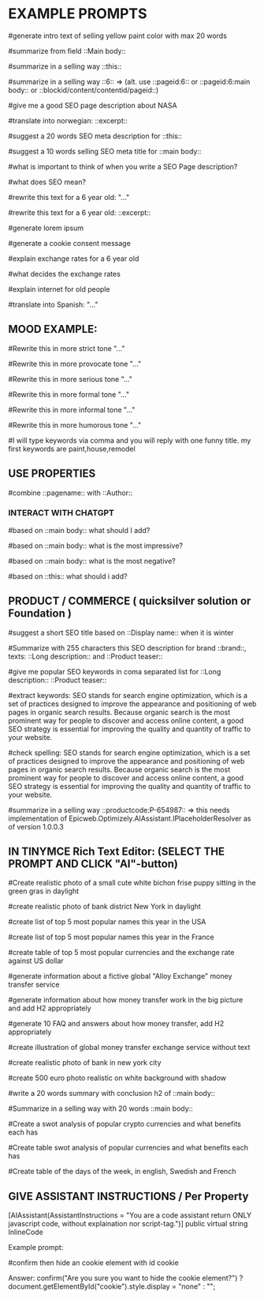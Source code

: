 # EXAMPLE PROMPTS

#generate intro text of selling yellow paint color with max 20 words 

#summarize from field ::Main body::

#summarize in a selling way ::this::

#summarize in a selling way ::6:: => (alt. use ::pageid:6:: or ::pageid:6:main body:: or ::blockid/content/contentid/pageid::)

#give me a good SEO page description about NASA

#translate into norwegian: ::excerpt::

#suggest a 20 words SEO meta description for ::this::

#suggest a 10 words selling SEO meta title for ::main body::

#what is important to think of when you write a SEO Page description?

#what does SEO mean?

#rewrite this text for a 6 year old: "..."

#rewrite this text for a 6 year old: ::excerpt::

#generate lorem ipsum

#generate a cookie consent message

#explain exchange rates for a 6 year old

#what decides the exchange rates

#explain internet for old people

#translate into Spanish: "..."


## MOOD EXAMPLE:

#Rewrite this in more strict tone "..."

#Rewrite this in more provocate tone "..."

#Rewrite this in more serious tone "..."

#Rewrite this in more formal tone "..."

#Rewrite this in more informal tone "..."

#Rewrite this in more humorous tone "..."

#I will type keywords via comma and you will reply with one funny title. my first keywords are paint,house,remodel





## USE PROPERTIES

#combine ::pagename:: with ::Author::

### INTERACT WITH CHATGPT

#based on ::main body:: what should I add?

#based on ::main body:: what is the most impressive?

#based on ::main body:: what is the most negative?

#based on ::this:: what should i add?







## PRODUCT / COMMERCE ( quicksilver solution or Foundation )

#suggest a short SEO title based on ::Display name:: when it is winter

#Summarize with 255 characters this SEO description for brand ::brand::, texts: ::Long description:: and ::Product teaser:: 

#give me popular SEO keywords in coma separated list for ::Long description:: ::Product teaser:: 


#extract keywords: SEO stands for search engine optimization, which is a set of practices designed to improve the appearance and positioning of web pages in organic search results. Because organic search is the most prominent way for people to discover and access online content, a good SEO strategy is essential for improving the quality and quantity of traffic to your website.

#check spelling: SEO stands for search engine optimization, which is a set of practices designed to improve the appearance and positioning of web pages in organic search results. Because organic search is the most prominent way for people to discover and access online content, a good SEO strategy is essential for improving the quality and quantity of traffic to your website.


#summarize in a selling way ::productcode:P-654987:: => this needs implementation of Epicweb.Optimizely.AIAssistant.IPlaceholderResolver as of version 1.0.0.3








## IN TINYMCE Rich Text Editor: (SELECT THE PROMPT AND CLICK "AI"-button)

#Create realistic photo of a small cute white bichon frise puppy sitting in the green gras in daylight

#create realistic photo of bank district New York in daylight

#create list of top 5 most popular names this year in the USA

#create list of top 5 most popular names this year in the France

#create table of top 5 most popular currencies and the exchange rate against US dollar

#generate information about a fictive global "Alloy Exchange" money transfer service

#generate information about how money transfer work in the big picture and add H2 appropriately

#generate 10 FAQ and answers about how money transfer, add H2 appropriately

#create illustration of global money transfer exchange service without text

#create realistic photo of bank in new york city

#create 500 euro photo realistic on white background with shadow

#write a 20 words summary with conclusion h2 of ::main body::

#Summarize in a selling way with 20 words ::main body::

#Create a swot analysis of popular crypto currencies and what benefits each has

#Create table swot analysis of popular currencies and what benefits each has

#Create table of the days of the week, in english, Swedish and French


## GIVE ASSISTANT INSTRUCTIONS / Per Property

[AIAssistant(AssistantInstructions = "You are a code assistant return ONLY javascript code, without explaination nor script-tag.")]
    public virtual string InlineCode

Example prompt:

#confirm then hide an cookie element with id cookie

Answer: confirm("Are you sure you want to hide the cookie element?") ? document.getElementById("cookie").style.display = "none" : "";



